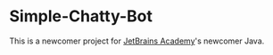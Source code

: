 # Simple-Chatty-Bot
This is a newcomer project for [JetBrains Academy](https://hyperskill.org/tracks)'s newcomer Java.
